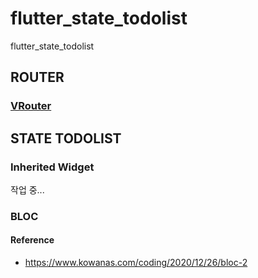 # flutter_state_todolist

flutter_state_todolist

## ROUTER

### [VRouter](https://vrouter.dev)

## STATE TODOLIST
 
### Inherited Widget

작업 중...

### BLOC

#### Reference
- https://www.kowanas.com/coding/2020/12/26/bloc-2